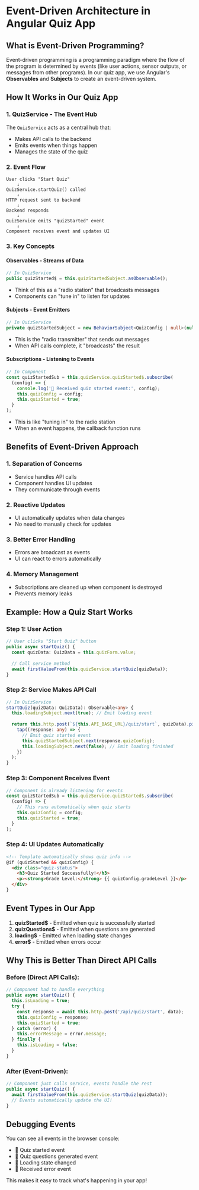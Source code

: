 # Event-Driven Architecture in Angular Quiz App

## What is Event-Driven Programming?

Event-driven programming is a programming paradigm where the flow of the program is determined by events (like user actions, sensor outputs, or messages from other programs). In our quiz app, we use Angular's **Observables** and **Subjects** to create an event-driven system.

## How It Works in Our Quiz App

### 1. **QuizService** - The Event Hub
The `QuizService` acts as a central hub that:
- Makes API calls to the backend
- Emits events when things happen
- Manages the state of the quiz

### 2. **Event Flow**
```
User clicks "Start Quiz" 
    ↓
QuizService.startQuiz() called
    ↓
HTTP request sent to backend
    ↓
Backend responds
    ↓
QuizService emits "quizStarted" event
    ↓
Component receives event and updates UI
```

### 3. **Key Concepts**

#### **Observables** - Streams of Data
```typescript
// In QuizService
public quizStarted$ = this.quizStartedSubject.asObservable();
```
- Think of this as a "radio station" that broadcasts messages
- Components can "tune in" to listen for updates

#### **Subjects** - Event Emitters
```typescript
// In QuizService
private quizStartedSubject = new BehaviorSubject<QuizConfig | null>(null);
```
- This is the "radio transmitter" that sends out messages
- When API calls complete, it "broadcasts" the result

#### **Subscriptions** - Listening to Events
```typescript
// In Component
const quizStartedSub = this.quizService.quizStarted$.subscribe(
  (config) => {
    console.log('🎯 Received quiz started event:', config);
    this.quizConfig = config;
    this.quizStarted = true;
  }
);
```
- This is like "tuning in" to the radio station
- When an event happens, the callback function runs

## Benefits of Event-Driven Approach

### 1. **Separation of Concerns**
- Service handles API calls
- Component handles UI updates
- They communicate through events

### 2. **Reactive Updates**
- UI automatically updates when data changes
- No need to manually check for updates

### 3. **Better Error Handling**
- Errors are broadcast as events
- UI can react to errors automatically

### 4. **Memory Management**
- Subscriptions are cleaned up when component is destroyed
- Prevents memory leaks

## Example: How a Quiz Start Works

### Step 1: User Action
```typescript
// User clicks "Start Quiz" button
public async startQuiz() {
  const quizData: QuizData = this.quizForm.value;
  
  // Call service method
  await firstValueFrom(this.quizService.startQuiz(quizData));
}
```

### Step 2: Service Makes API Call
```typescript
// In QuizService
startQuiz(quizData: QuizData): Observable<any> {
  this.loadingSubject.next(true); // Emit loading event
  
  return this.http.post(`${this.API_BASE_URL}/quiz/start`, quizData).pipe(
    tap((response: any) => {
      // Emit quiz started event
      this.quizStartedSubject.next(response.quizConfig);
      this.loadingSubject.next(false); // Emit loading finished
    })
  );
}
```

### Step 3: Component Receives Event
```typescript
// Component is already listening for events
const quizStartedSub = this.quizService.quizStarted$.subscribe(
  (config) => {
    // This runs automatically when quiz starts
    this.quizConfig = config;
    this.quizStarted = true;
  }
);
```

### Step 4: UI Updates Automatically
```html
<!-- Template automatically shows quiz info -->
@if (quizStarted && quizConfig) {
  <div class="quiz-status">
    <h3>Quiz Started Successfully!</h3>
    <p><strong>Grade Level:</strong> {{ quizConfig.gradeLevel }}</p>
  </div>
}
```

## Event Types in Our App

1. **quizStarted$** - Emitted when quiz is successfully started
2. **quizQuestions$** - Emitted when questions are generated
3. **loading$** - Emitted when loading state changes
4. **error$** - Emitted when errors occur

## Why This is Better Than Direct API Calls

### Before (Direct API Calls):
```typescript
// Component had to handle everything
public async startQuiz() {
  this.isLoading = true;
  try {
    const response = await this.http.post('/api/quiz/start', data);
    this.quizConfig = response;
    this.quizStarted = true;
  } catch (error) {
    this.errorMessage = error.message;
  } finally {
    this.isLoading = false;
  }
}
```

### After (Event-Driven):
```typescript
// Component just calls service, events handle the rest
public async startQuiz() {
  await firstValueFrom(this.quizService.startQuiz(quizData));
  // Events automatically update the UI!
}
```

## Debugging Events

You can see all events in the browser console:
- 🎯 Quiz started event
- 🎯 Quiz questions generated event  
- 🎯 Loading state changed
- 🎯 Received error event

This makes it easy to track what's happening in your app! 